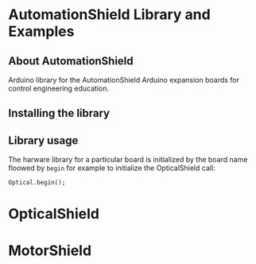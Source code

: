 # AutomationShield Library and Examples

## About AutomationShield

Arduino library for the AutomationShield Arduino expansion boards for control engineering education.

## Installing the library

## Library usage

The harware library for a particular board is initialized by the board name floowed by `begin` for example to initialize the OpticalShield call:
```
Optical.begin();
```

# OpticalShield


# MotorShield

